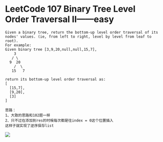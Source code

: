 # LeetCode 107 Binary Tree Level Order Traversal II——easy

```
Given a binary tree, return the bottom-up level order traversal of its nodes' values. (ie, from left to right, level by level from leaf to root).
For example:
Given binary tree [3,9,20,null,null,15,7],
    3
   / \
  9  20
    /  \
   15   7

return its bottom-up level order traversal as:
[
  [15,7],
  [9,20],
  [3]
]

思路：
1、大致的思路和102题一样
2、只不过在添加到res的时候每次都是往index = 0这个位置插入
这样子就实现了逆序保存list

```
![](https://github.com/only-you/interview/blob/master/picture/107.png)

